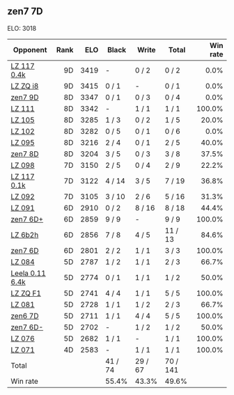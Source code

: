 ## zen7 7D ##

ELO: 3018

Opponent | Rank | ELO | Black | Write | Total | Win rate
---------|-----:|----:|-------|-------|-------|-------:
[LZ 117 0.4k](LZ%20117%200.4k.md) | 9D | 3419 | - | 0 / 2 | 0 / 2 | 0.0%
[LZ ZQ i8](LZ%20ZQ%20i8.md) | 9D | 3415 | 0 / 1 | - | 0 / 1 | 0.0%
[zen7 9D](zen7%209D.md) | 8D | 3347 | 0 / 1 | 0 / 3 | 0 / 4 | 0.0%
[LZ 111](LZ%20111.md) | 8D | 3342 | - | 1 / 1 | 1 / 1 | 100.0%
[LZ 105](LZ%20105.md) | 8D | 3285 | 1 / 3 | 0 / 2 | 1 / 5 | 20.0%
[LZ 102](LZ%20102.md) | 8D | 3282 | 0 / 5 | 0 / 1 | 0 / 6 | 0.0%
[LZ 095](LZ%20095.md) | 8D | 3216 | 2 / 4 | 0 / 1 | 2 / 5 | 40.0%
[zen7 8D](zen7%208D.md) | 8D | 3204 | 3 / 5 | 0 / 3 | 3 / 8 | 37.5%
[LZ 098](LZ%20098.md) | 7D | 3150 | 2 / 5 | 0 / 4 | 2 / 9 | 22.2%
[LZ 117 0.1k](LZ%20117%200.1k.md) | 7D | 3122 | 4 / 14 | 3 / 5 | 7 / 19 | 36.8%
[LZ 092](LZ%20092.md) | 7D | 3105 | 3 / 10 | 2 / 6 | 5 / 16 | 31.3%
[LZ 091](LZ%20091.md) | 6D | 2910 | 0 / 2 | 8 / 16 | 8 / 18 | 44.4%
[zen7 6D+](zen7%206D+.md) | 6D | 2859 | 9 / 9 | - | 9 / 9 | 100.0%
[LZ 6b2h](LZ%206b2h.md) | 6D | 2856 | 7 / 8 | 4 / 5 | 11 / 13 | 84.6%
[zen7 6D](zen7%206D.md) | 6D | 2801 | 2 / 2 | 1 / 1 | 3 / 3 | 100.0%
[LZ 084](LZ%20084.md) | 5D | 2787 | 1 / 2 | 1 / 1 | 2 / 3 | 66.7%
[Leela 0.11 6.4k](Leela%200.11%206.4k.md) | 5D | 2774 | 0 / 1 | 1 / 1 | 1 / 2 | 50.0%
[LZ ZQ F1](LZ%20ZQ%20F1.md) | 5D | 2741 | 4 / 4 | 1 / 1 | 5 / 5 | 100.0%
[LZ 081](LZ%20081.md) | 5D | 2728 | 1 / 1 | 1 / 2 | 2 / 3 | 66.7%
[zen6 7D](zen6%207D.md) | 5D | 2711 | 1 / 1 | 4 / 4 | 5 / 5 | 100.0%
[zen7 6D-](zen7%206D-.md) | 5D | 2702 | - | 1 / 2 | 1 / 2 | 50.0%
[LZ 076](LZ%20076.md) | 5D | 2682 | 1 / 1 | - | 1 / 1 | 100.0%
[LZ 071](LZ%20071.md) | 4D | 2583 | - | 1 / 1 | 1 / 1 | 100.0%
Total | | | 41 / 74 | 29 / 67 | 70 / 141 | 
Win rate| | | 55.4% | 43.3% | 49.6% | 
